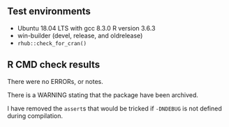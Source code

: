 ## Test environments
* Ubuntu 18.04 LTS with gcc 8.3.0
  R version 3.6.3
* win-builder (devel, release, and oldrelease)
* `rhub::check_for_cran()`
  
## R CMD check results
There were no ERRORs, or notes.

There is a WARNING stating that the package have been archived.

I have removed the `assert`s that would be tricked if `-DNDEBUG` is not defined
during compilation.
